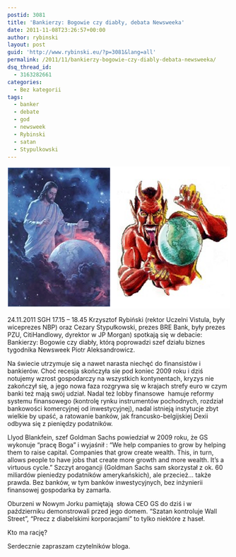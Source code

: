 ```yaml
---
postid: 3081
title: 'Bankierzy: Bogowie czy diabły, debata Newsweeka'
date: 2011-11-08T23:26:57+00:00
author: rybinski
layout: post
guid: 'http://www.rybinski.eu/?p=3081&lang=all'
permalink: /2011/11/bankierzy-bogowie-czy-diably-debata-newsweeka/
dsq_thread_id:
  - 3163282661
categories:
  - Bez kategorii
tags:
  - banker
  - debate
  - god
  - newsweek
  - Rybinski
  - satan
  - Stypulkowski
---
```

<img class="aligncenter size-full wp-image-3087" title="God_satan" src="/uploads/God_satan.png" alt="God_satan" width="555" height="321" />

24.11.2011 SGH 17.15 – 18.45 Krzysztof Rybiński (rektor Uczelni Vistula, były wiceprezes NBP) oraz Cezary Stypułkowski, prezes BRE Bank, były prezes PZU, CitiHandlowy, dyrektor w JP Morgan) spotkają się w debacie: Bankierzy: Bogowie czy diabły, którą poprowadzi szef działu biznes tygodnika Newsweek Piotr Aleksandrowicz.

Na świecie utrzymuje się a nawet narasta niechęć do finansistów i bankierów. Choć recesja skończyła sie pod koniec 2009 roku i dziś notujemy wzrost gospodarczy na wszystkich kontynentach, kryzys nie zakończył się, a jego nowa faza rozgrywa się w krajach strefy euro w czym banki też mają swój udział. Nadal też lobby finansowe  hamuje reformy systemu finansowego (kontrolę rynku instrumentów pochodnych, rozdział bankowości komercyjnej od inwestycyjnej), nadal istnieją instytucje zbyt wielkie by upaść, a ratowanie banków, jak francusko-belgijskiej Dexii odbywa się z pieniędzy podatników.

Llyod Blankfein, szef Goldman Sachs powiedział w 2009 roku, że GS wykonuje “pracę Boga” i wyjaśnił : “We help companies to grow by helping them to raise capital. Companies that grow create wealth. This, in turn, allows people to have jobs that create more growth and more wealth. It’s a virtuous cycle.” Szczyt arogancji (Goldman Sachs sam skorzystał z ok. 60 miliardów pieniedzy podatników amerykańskich), ale przecież… także prawda. Bez banków, w tym banków inwestycyjnych, bez inżynierii finansowej gospodarka by zamarła.
  
Oburzeni w Nowym Jorku pamiętają  słowa CEO GS do dziś i w październiku demonstrowali przed jego domem. “Szatan kontroluje Wall Street”, “Precz z diabelskimi korporacjami” to tylko niektóre z haseł.

Kto ma rację?

Serdecznie zapraszam czytelników bloga.
